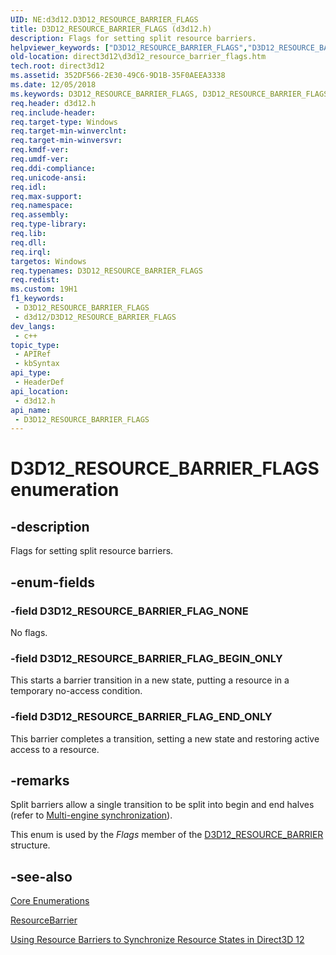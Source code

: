 ```yaml
---
UID: NE:d3d12.D3D12_RESOURCE_BARRIER_FLAGS
title: D3D12_RESOURCE_BARRIER_FLAGS (d3d12.h)
description: Flags for setting split resource barriers.
helpviewer_keywords: ["D3D12_RESOURCE_BARRIER_FLAGS","D3D12_RESOURCE_BARRIER_FLAGS enumeration","D3D12_RESOURCE_BARRIER_FLAG_BEGIN_ONLY","D3D12_RESOURCE_BARRIER_FLAG_END_ONLY","D3D12_RESOURCE_BARRIER_FLAG_NONE","d3d12/D3D12_RESOURCE_BARRIER_FLAGS","d3d12/D3D12_RESOURCE_BARRIER_FLAG_BEGIN_ONLY","d3d12/D3D12_RESOURCE_BARRIER_FLAG_END_ONLY","d3d12/D3D12_RESOURCE_BARRIER_FLAG_NONE","direct3d12.d3d12_resource_barrier_flags"]
old-location: direct3d12\d3d12_resource_barrier_flags.htm
tech.root: direct3d12
ms.assetid: 352DF566-2E30-49C6-9D1B-35F0AEEA3338
ms.date: 12/05/2018
ms.keywords: D3D12_RESOURCE_BARRIER_FLAGS, D3D12_RESOURCE_BARRIER_FLAGS enumeration, D3D12_RESOURCE_BARRIER_FLAG_BEGIN_ONLY, D3D12_RESOURCE_BARRIER_FLAG_END_ONLY, D3D12_RESOURCE_BARRIER_FLAG_NONE, d3d12/D3D12_RESOURCE_BARRIER_FLAGS, d3d12/D3D12_RESOURCE_BARRIER_FLAG_BEGIN_ONLY, d3d12/D3D12_RESOURCE_BARRIER_FLAG_END_ONLY, d3d12/D3D12_RESOURCE_BARRIER_FLAG_NONE, direct3d12.d3d12_resource_barrier_flags
req.header: d3d12.h
req.include-header: 
req.target-type: Windows
req.target-min-winverclnt: 
req.target-min-winversvr: 
req.kmdf-ver: 
req.umdf-ver: 
req.ddi-compliance: 
req.unicode-ansi: 
req.idl: 
req.max-support: 
req.namespace: 
req.assembly: 
req.type-library: 
req.lib: 
req.dll: 
req.irql: 
targetos: Windows
req.typenames: D3D12_RESOURCE_BARRIER_FLAGS
req.redist: 
ms.custom: 19H1
f1_keywords:
 - D3D12_RESOURCE_BARRIER_FLAGS
 - d3d12/D3D12_RESOURCE_BARRIER_FLAGS
dev_langs:
 - c++
topic_type:
 - APIRef
 - kbSyntax
api_type:
 - HeaderDef
api_location:
 - d3d12.h
api_name:
 - D3D12_RESOURCE_BARRIER_FLAGS
---
```


# D3D12_RESOURCE_BARRIER_FLAGS enumeration


## -description

Flags for setting split resource barriers.

## -enum-fields

### -field D3D12_RESOURCE_BARRIER_FLAG_NONE

No flags.

### -field D3D12_RESOURCE_BARRIER_FLAG_BEGIN_ONLY

This starts a barrier transition in a new state, putting a resource in a temporary no-access condition.

### -field D3D12_RESOURCE_BARRIER_FLAG_END_ONLY

This barrier completes a transition, setting a new state and restoring active access to a resource.

## -remarks

Split barriers allow a single transition to be split into begin and end halves (refer to <a href="/windows/win32/direct3d12/user-mode-heap-synchronization">Multi-engine synchronization</a>).

This enum is used by the <i>Flags</i> member of the
          <a href="/windows/win32/api/d3d12/ns-d3d12-d3d12_resource_barrier">D3D12_RESOURCE_BARRIER</a> structure.

## -see-also

<a href="/windows/win32/direct3d12/direct3d-12-enumerations">Core Enumerations</a>



<a href="/windows/win32/api/d3d12/nf-d3d12-id3d12graphicscommandlist-resourcebarrier">ResourceBarrier</a>



<a href="/windows/win32/direct3d12/using-resource-barriers-to-synchronize-resource-states-in-direct3d-12">Using Resource Barriers to Synchronize Resource States in Direct3D 12</a>

